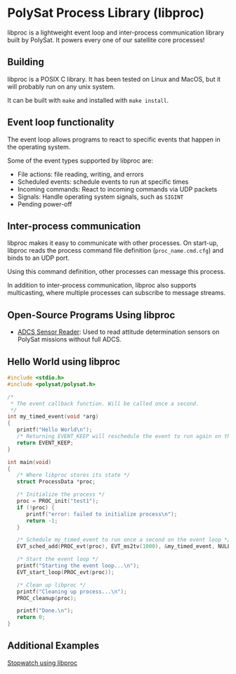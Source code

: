 # PolySat Process Library (libproc)

libproc is a lightweight event loop and inter-process communication library built by PolySat.
It powers every one of our satellite core processes!

## Building

libproc is a POSIX C library.
It has been tested on Linux and MacOS, but it will probably run on any unix system.

It can be built with `make` and installed with `make install`.

## Event loop functionality

The event loop allows programs to react to specific events that happen in the operating system.

Some of the event types supported by libproc are:
- File actions: file reading, writing, and errors
- Scheduled events: schedule events to run at specific times
- Incoming commands: React to incoming commands via UDP packets
- Signals: Handle operating system signals, such as `SIGINT`
- Pending power-off

## Inter-process communication

libproc makes it easy to communicate with other processes.
On start-up, libproc reads the process command file definition (`proc_name.cmd.cfg`) and binds to an UDP port.

Using this command definition, other processes can message this process.

In addition to inter-process communication, libproc also supports multicasting,
where multiple processes can subscribe to message streams.

## Open-Source Programs Using libproc

- [ADCS Sensor Reader](https://github.com/PolySat/adcs-sensor-reader): Used to read attitude determination sensors on PolySat missions without full ADCS.

## Hello World using libproc

```c
#include <stdio.h>
#include <polysat/polysat.h>

/*
 * The event callback function. Will be called once a second.
 */
int my_timed_event(void *arg)
{
   printf("Hello World\n");
   /* Returning EVENT_KEEP will reschedule the event to run again on the event loop */
   return EVENT_KEEP;
}

int main(void)
{
   /* Where libproc stores its state */
   struct ProcessData *proc;

   /* Initialize the process */
   proc = PROC_init("test1");
   if (!proc) {
      printf("error: failed to initialize process\n");
      return -1;
   }

   /* Schedule my_timed_event to run once a second on the event loop */
   EVT_sched_add(PROC_evt(proc), EVT_ms2tv(1000), &my_timed_event, NULL);

   /* Start the event loop */
   printf("Starting the event loop...\n");
   EVT_start_loop(PROC_evt(proc));

   /* Clean up libproc */
   printf("Cleaning up process...\n");
   PROC_cleanup(proc);

   printf("Done.\n");
   return 0;
}
```

## Additional Examples
[Stopwatch using libproc](https://github.com/PolySat/libproc/tree/master/programs/stopwatch_example)
